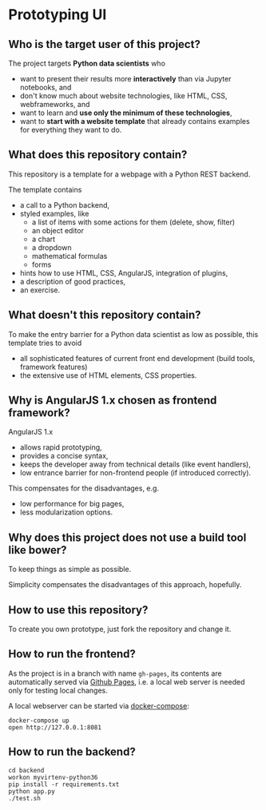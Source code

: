 # Prototyping UI

## Who is the target user of this project?

The project targets **Python data scientists** who
* want to present their results more **interactively** than via Jupyter notebooks, and
* don't know much about website technologies, like HTML, CSS, webframeworks, and
* want to learn and **use only the minimum of these technologies**,
* want to **start with a website template** that already contains examples
  for everything they want to do.


## What does this repository contain?

This repository is a template for a webpage with a Python REST backend.

The template contains
* a call to a Python backend,
* styled examples, like
  * a list of items with some actions for them (delete, show, filter)
  * an object editor
  * a chart
  * a dropdown
  * mathematical formulas
  * forms
* hints how to use HTML, CSS, AngularJS, integration of plugins,
* a description of good practices,
* an exercise.


## What doesn't this repository contain?

To make the entry barrier for a Python data scientist as low as possible,
this template tries to avoid
* all sophisticated features of current front end development (build tools, framework features)
* the extensive use of HTML elements, CSS properties.


## Why is AngularJS 1.x chosen as frontend framework?

AngularJS 1.x
* allows rapid prototyping,
* provides a concise syntax,
* keeps the developer away from technical details (like event handlers),
* low entrance barrier for non-frontend people (if introduced correctly).

This compensates for the disadvantages, e.g.
* low performance for big pages,
* less modularization options.


## Why does this project does not use a build tool like bower?

To keep things as simple as possible.

Simplicity compensates the disadvantages of this approach, hopefully.


## How to use this repository?

To create you own prototype, just fork the repository and change it.


## How to run the frontend?

As the project is in a branch with name `gh-pages`, its contents are automatically
served via [Github Pages](https://rwitzel.github.io/prototyping-ui/frontend/),
i.e. a local web server is needed only for testing local changes.

A local webserver can be started via [docker-compose](https://docs.docker.com/compose/install/):

    docker-compose up
    open http://127.0.0.1:8081


## How to run the backend?

    cd backend
    workon myvirtenv-python36
    pip install -r requirements.txt
    python app.py
    ./test.sh


